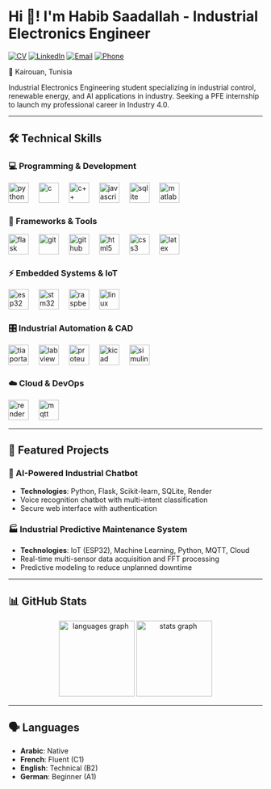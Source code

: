 # Hi 👋! I'm Habib Saadallah - Industrial Electronics Engineer

[![CV](https://img.shields.io/badge/Download_CV-4285F4?style=flat&logo=googledrive&logoColor=white)](https://github.com/Hbib316/Hbib316/blob/main/cv_en.pdf)
[![LinkedIn](https://img.shields.io/badge/LinkedIn-habib--saadallah-0077B5?style=flat&logo=linkedin)](https://www.linkedin.com/in/habib-saadallah-669664260)
[![Email](https://img.shields.io/badge/Email-habibsaadallah2@gmail.com-D14836?style=flat&logo=gmail)](mailto:habibsaadallah2@gmail.com)
[![Phone](https://img.shields.io/badge/Phone-%2B216%2022869802-25D366?style=flat&logo=phone)](tel:+21622869802)

📍 Kairouan, Tunisia

Industrial Electronics Engineering student specializing in industrial control, renewable energy, and AI applications in industry. Seeking a PFE internship to launch my professional career in Industry 4.0.

---

## 🛠️ Technical Skills

### 💻 Programming & Development
<div align="left">
  <img src="https://cdn.jsdelivr.net/gh/devicons/devicon/icons/python/python-original.svg" height="40" alt="python" title="Python" />
  <img width="12" />
  <img src="https://cdn.jsdelivr.net/gh/devicons/devicon/icons/c/c-original.svg" height="40" alt="c" title="C" />
  <img width="12" />
  <img src="https://cdn.jsdelivr.net/gh/devicons/devicon/icons/cplusplus/cplusplus-original.svg" height="40" alt="c++" title="C++" />
  <img width="12" />
  <img src="https://cdn.jsdelivr.net/gh/devicons/devicon/icons/javascript/javascript-original.svg" height="40" alt="javascript" title="JavaScript" />
  <img width="12" />
  <img src="https://cdn.jsdelivr.net/gh/devicons/devicon/icons/sqlite/sqlite-original.svg" height="40" alt="sqlite" title="SQLite" />
  <img width="12" />
  <img src="https://cdn.jsdelivr.net/gh/devicons/devicon/icons/matlab/matlab-original.svg" height="40" alt="matlab" title="MATLAB" />
</div>

### 🔧 Frameworks & Tools
<div align="left">
  <img src="https://cdn.jsdelivr.net/gh/devicons/devicon/icons/flask/flask-original.svg" height="40" alt="flask" title="Flask" />
  <img width="12" />
  <img src="https://cdn.jsdelivr.net/gh/devicons/devicon/icons/git/git-original.svg" height="40" alt="git" title="Git" />
  <img width="12" />
  <img src="https://cdn.jsdelivr.net/gh/devicons/devicon/icons/github/github-original.svg" height="40" alt="github" title="GitHub" />
  <img width="12" />
  <img src="https://cdn.jsdelivr.net/gh/devicons/devicon/icons/html5/html5-original.svg" height="40" alt="html5" title="HTML5" />
  <img width="12" />
  <img src="https://cdn.jsdelivr.net/gh/devicons/devicon/icons/css3/css3-original.svg" height="40" alt="css3" title="CSS3" />
  <img width="12" />
  <img src="https://cdn.jsdelivr.net/gh/devicons/devicon/icons/latex/latex-original.svg" height="40" alt="latex" title="LaTeX" />
</div>

### ⚡ Embedded Systems & IoT
<div align="left">
  <img src="https://img.shields.io/badge/ESP32-E7352C?style=for-the-badge&logo=espressif&logoColor=white" height="40" alt="esp32" title="ESP32" />
  <img width="12" />
  <img src="https://img.shields.io/badge/STM32-03234B?style=for-the-badge&logo=stmicroelectronics&logoColor=white" height="40" alt="stm32" title="STM32" />
  <img width="12" />
  <img src="https://cdn.jsdelivr.net/gh/devicons/devicon/icons/raspberrypi/raspberrypi-original.svg" height="40" alt="raspberrypi" title="Raspberry Pi" />
  <img width="12" />
  <img src="https://cdn.jsdelivr.net/gh/devicons/devicon/icons/linux/linux-original.svg" height="40" alt="linux" title="Linux" />
</div>

### 🎛️ Industrial Automation & CAD
<div align="left">
  <img src="https://img.shields.io/badge/TIA%20Portal-0064A0?style=for-the-badge&logo=siemens&logoColor=white" height="40" alt="tia portal" title="TIA Portal (Siemens)" />
  <img width="12" />
  <img src="https://img.shields.io/badge/LabVIEW-FFDB33?style=for-the-badge&logo=ni&logoColor=black" height="40" alt="labview" title="LabVIEW" />
  <img width="12" />
  <img src="https://img.shields.io/badge/Proteus-00B4A0?style=for-the-badge&logo=proteus&logoColor=white" height="40" alt="proteus" title="Proteus" />
  <img width="12" />
  <img src="https://img.shields.io/badge/KiCad-314CB0?style=for-the-badge&logo=kicad&logoColor=white" height="40" alt="kicad" title="KiCad" />
  <img width="12" />
  <img src="https://img.shields.io/badge/Simulink-8ACA25?style=for-the-badge&logo=mathworks&logoColor=white" height="40" alt="simulink" title="Simulink" />
</div>

### ☁️ Cloud & DevOps
<div align="left">
  <img src="https://img.shields.io/badge/Render-46E3B7?style=for-the-badge&logo=render&logoColor=black" height="40" alt="render" title="Render" />
  <img width="12" />
  <img src="https://img.shields.io/badge/MQTT-3C5280?style=for-the-badge&logo=eclipsemosquitto&logoColor=white" height="40" alt="mqtt" title="MQTT" />
</div>

---

## 🌟 Featured Projects

### 🤖 AI-Powered Industrial Chatbot
- **Technologies**: Python, Flask, Scikit-learn, SQLite, Render
- Voice recognition chatbot with multi-intent classification
- Secure web interface with authentication

### 🏭 Industrial Predictive Maintenance System  
- **Technologies**: IoT (ESP32), Machine Learning, Python, MQTT, Cloud
- Real-time multi-sensor data acquisition and FFT processing
- Predictive modeling to reduce unplanned downtime

---

## 📊 GitHub Stats

<div align="center">
  <img src="https://github-readme-stats.vercel.app/api/top-langs?username=Hbib316&locale=en&hide_title=false&layout=compact&card_width=320&langs_count=8&theme=tokyonight&hide_border=false" height="150" alt="languages graph" />
  <img src="https://github-readme-stats.vercel.app/api?username=Hbib316&hide_title=false&hide_rank=false&show_icons=true&include_all_commits=true&count_private=true&disable_animations=false&theme=tokyonight&locale=en&hide_border=false" height="150" alt="stats graph" />
</div>

---

## 🗣️ Languages

- **Arabic**: Native
- **French**: Fluent (C1) 
- **English**: Technical (B2)
- **German**: Beginner (A1)
